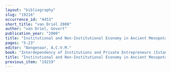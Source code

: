 ```yaml
---
layout: "bibliography"
slug: "19216"
occurrence_id: "4453"
short_title: "van Driel 2000"
author: "van Driel, Govert"
publication_year: "2000"
title: "Institutional and Non-Institutional Economy in Ancient Mesopotamia"
pages: "5-23"
editor: "Bongenaar, A.C.V.M."
book: "Interdependency of Institutions and Private Entrepreneurs (Istanbul and Leiden)"
title: "Institutional and Non-Institutional Economy in Ancient Mesopotamia"
previous_item: "19219"
---
```

